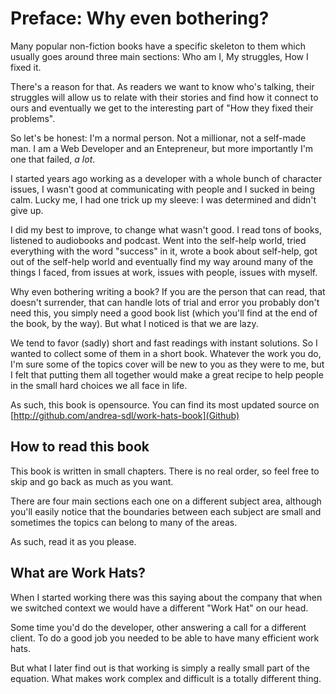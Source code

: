 # Preface: Why even bothering?

Many popular non-fiction books have a specific skeleton to them which usually goes around three main sections: Who am I, My struggles, How I fixed it.

There's a reason for that. 
As readers we want to know who's talking, their struggles will allow us to relate with their stories and find how it connect to ours and eventually we get to the interesting part of "How they fixed their problems".

So let's be honest: I'm a normal person. Not a millionar, not a self-made man.
I am a Web Developer and an Entepreneur, but more importantly I'm one that failed, _a lot_.

I started years ago working as a developer with a whole bunch of character issues, I wasn't good at communicating with people and I sucked in being calm.
Lucky me, I had one trick up my sleeve: I was determined and didn't give up.

I did my best to improve, to change what wasn't good.
I read tons of books, listened to audiobooks and podcast. Went into the self-help world, tried everything with the word "success" in it, wrote a book about self-help, got out of the self-help world and eventually find my way around many of the things I faced, from issues at work, issues with people, issues with myself.

Why even bothering writing a book?
If you are the person that can read, that doesn't surrender, that can handle lots of trial and error you probably don't need this, you simply need a good book list (which you'll find at the end of the book, by the way).
But what I noticed is that we are lazy.

We tend to favor (sadly) short and fast readings with instant solutions.
So I wanted to collect some of them in a short book.
Whatever the work you do, I'm sure some of the topics cover will be new to you as they were to me, but I felt that putting them all together would make a great recipe to help people in the small hard choices we all face in life.

As such, this book is opensource. 
You can find its most updated source on [http://github.com/andrea-sdl/work-hats-book](Github)

## How to read this book

This book is written in small chapters. 
There is no real order, so feel free to skip and go back as much as you want.

There are four main sections each one on a different subject area, although you'll easily notice that the boundaries between each subject are small and sometimes the topics can belong to many of the areas.

As such, read it as you please.

## What are Work Hats?

When I started working there was this saying about the company that when we switched context we would have a different "Work Hat" on our head.

Some time you'd do the developer, other answering a call for a different client.
To do a good job you needed to be able to have many efficient work hats.

But what I later find out is that working is simply a really small part of the equation. What makes work complex and difficult is a totally different thing.